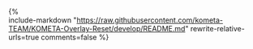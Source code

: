 {%    
  include-markdown "https://raw.githubusercontent.com/kometa-TEAM/KOMETA-Overlay-Reset/develop/README.md"
  rewrite-relative-urls=true
  comments=false
%}